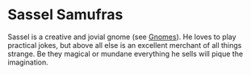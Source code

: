 # Sassel Samufras

Sassel is a creative and jovial gnome (see [Gnomes][]). He loves to play
practical jokes, but above all else is an excellent merchant of all things
strange. Be they magical or mundane everything he sells will pique the
imagination.

[gnomes]: ../races/gnomes.md
